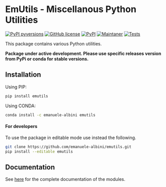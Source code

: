 # EmUtils - Miscellanous Python Utilities

[![PyPI pyversions](https://img.shields.io/pypi/pyversions/emutils.svg)](https://pypi.python.org/pypi/emutils/)
[![GitHub license](https://img.shields.io/github/license/emanuele-albini/emutils)](https://github.com/emanuele-albini/emutils/blob/master/LICENSE)
[![PyPI](https://badge.fury.io/py/emutils.svg)](https://pypi.python.org/pypi/emutils/)
[![Maintaner](https://img.shields.io/badge/maintainer-Emanuele-lightgrey)](https://www.emanuelealbini.com)
[![Tests](https://github.com/emanuele-albini/emutils/actions/workflows/tests.yml/badge.svg)](https://github.com/emanuele-albini/emutils/actions/workflows/tests.yml)
<!-- [![Release](https://github.com/emanuele-albini/emutils/actions/workflows/release.yml/badge.svg)](https://github.com/emanuele-albini/emutils/actions/workflows/release.yml) -->

This package contains various Python utilities.

**Package under active development. Please use specific releases version from PyPi or conda for stable versions.**

## Installation

Using PIP:

```bash
pip install emutils
```

Using CONDA:

```bash
conda install -c emanuele-albini emutils
```

#### For developers

To use the package in editable mode use instead the following.

```bash
git clone https://github.com/emanuele-albini/emutils.git
pip install --editable emutils
```


## Documentation

See [here](https://emanuele-albini.github.io/emutils) for the complete documentation of the modules.
